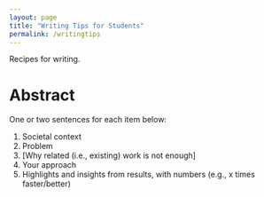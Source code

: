 ```yaml
---
layout: page
title: "Writing Tips for Students"
permalink: /writingtips
---
```


Recipes for writing.

# Abstract

One or two sentences for each item below:

1. Societal context
2. Problem
3. [Why related (i.e., existing) work is not enough]
4. Your approach
5. Highlights and insights from results, with numbers (e.g., x times faster/better)
